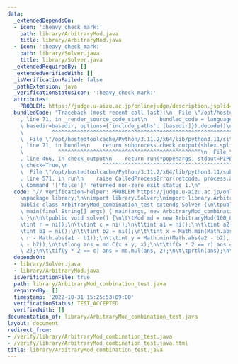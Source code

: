 ```yaml
---
data:
  _extendedDependsOn:
  - icon: ':heavy_check_mark:'
    path: library/ArbitraryMod.java
    title: library/ArbitraryMod.java
  - icon: ':heavy_check_mark:'
    path: library/Solver.java
    title: library/Solver.java
  _extendedRequiredBy: []
  _extendedVerifiedWith: []
  _isVerificationFailed: false
  _pathExtension: java
  _verificationStatusIcon: ':heavy_check_mark:'
  attributes:
    PROBLEM: https://judge.u-aizu.ac.jp/onlinejudge/description.jsp?id=1501
  bundledCode: "Traceback (most recent call last):\n  File \"/opt/hostedtoolcache/Python/3.11.2/x64/lib/python3.11/site-packages/onlinejudge_verify/documentation/build.py\"\
    , line 71, in _render_source_code_stat\n    bundled_code = language.bundle(stat.path,\
    \ basedir=basedir, options={'include_paths': [basedir]}).decode()\n          \
    \         ^^^^^^^^^^^^^^^^^^^^^^^^^^^^^^^^^^^^^^^^^^^^^^^^^^^^^^^^^^^^^^^^^^^^^^^^^^^^^^^^^\n\
    \  File \"/opt/hostedtoolcache/Python/3.11.2/x64/lib/python3.11/site-packages/onlinejudge_verify/languages/user_defined.py\"\
    , line 71, in bundle\n    return subprocess.check_output(shlex.split(command))\n\
    \           ^^^^^^^^^^^^^^^^^^^^^^^^^^^^^^^^^^^^^^^^^^^^^\n  File \"/opt/hostedtoolcache/Python/3.11.2/x64/lib/python3.11/subprocess.py\"\
    , line 466, in check_output\n    return run(*popenargs, stdout=PIPE, timeout=timeout,\
    \ check=True,\n           ^^^^^^^^^^^^^^^^^^^^^^^^^^^^^^^^^^^^^^^^^^^^^^^^^^^^^^^^^\n\
    \  File \"/opt/hostedtoolcache/Python/3.11.2/x64/lib/python3.11/subprocess.py\"\
    , line 571, in run\n    raise CalledProcessError(retcode, process.args,\nsubprocess.CalledProcessError:\
    \ Command '['false']' returned non-zero exit status 1.\n"
  code: "// verification-helper: PROBLEM https://judge.u-aizu.ac.jp/onlinejudge/description.jsp?id=1501\n\
    \npackage library;\n\nimport library.Solver;\nimport library.ArbitraryMod;\n\n\
    public class ArbitraryMod_combination_test extends Solver {\n\tpublic static void\
    \ main(final String[] args) { main(args, new ArbitraryMod_combination_test());\
    \ }\n\n\tpublic void solve() {\n\t\tMod md = new ArbitraryMod(100_000_007);\n\t\
    \tint r = ni();\n\t\tint c = ni();\n\t\tint a1 = ni();\n\t\tint a2 = ni();\n\t\
    \tint b1 = ni();\n\t\tint b2 = ni();\n\t\tint x = Math.min(Math.abs(a1 - b1),\
    \ r - Math.abs(a1 - b1));\n\t\tint y = Math.min(Math.abs(a2 - b2), c - Math.abs(a2\
    \ - b2));\n\t\tlong ans = md.C(x + y, x);\n\t\tif(x * 2 == r) ans = md.mul(ans,\
    \ 2);\n\t\tif(y * 2 == c) ans = md.mul(ans, 2);\n\t\tprtln(ans);\n\t}\n}"
  dependsOn:
  - library/Solver.java
  - library/ArbitraryMod.java
  isVerificationFile: true
  path: library/ArbitraryMod_combination_test.java
  requiredBy: []
  timestamp: '2022-10-31 15:25:53+09:00'
  verificationStatus: TEST_ACCEPTED
  verifiedWith: []
documentation_of: library/ArbitraryMod_combination_test.java
layout: document
redirect_from:
- /verify/library/ArbitraryMod_combination_test.java
- /verify/library/ArbitraryMod_combination_test.java.html
title: library/ArbitraryMod_combination_test.java
---
```

